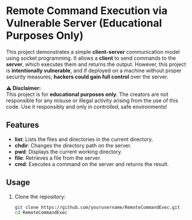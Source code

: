 # Remote Command Execution via Vulnerable Server (Educational Purposes Only)

This project demonstrates a simple **client-server** communication model using socket programming. It allows a **client** to send commands to the **server**, which executes them and returns the output. However, this project is **intentionally vulnerable**, and if deployed on a machine without proper security measures, **hackers could gain full control** over the server.

**⚠️ Disclaimer:**  
This project is for **educational purposes only**. The creators are not responsible for any misuse or illegal activity arising from the use of this code. Use it responsibly and only in controlled, safe environments!

## Features

- **list**: Lists the files and directories in the current directory.
- **chdir**: Changes the directory path on the server.
- **pwd**: Displays the current working directory.
- **file**: Retrieves a file from the server.
- **cmd**: Executes a command on the server and returns the result.

## Usage

1. Clone the repository:
   ```bash
   git clone https://github.com/yourusername/RemoteCommandExec.git
   cd RemoteCommandExec
